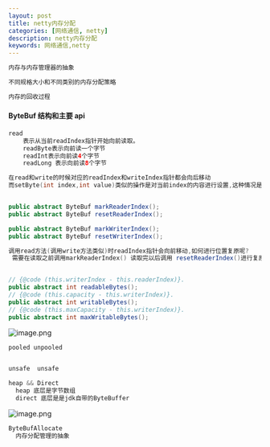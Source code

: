 ```yaml
---
layout: post
title: netty内存分配
categories: [网络通信, netty]
description: netty内存分配
keywords: 网络通信,netty
---
```


 <meta name="referrer" content="no-referrer"/>

```java
内存与内存管理器的抽象

不同规格大小和不同类别的内存分配策略

内存的回收过程
```

#### ByteBuf 结构和主要 api

```java
read
	表示从当前readIndex指针开始向前读取。
    readByte表示向前读一个字节
    readInt表示向前读4个字节
    readLong 表示向前读8个字节

在read和write的时候对应的readIndex和writeIndex指针都会向后移动
而setByte(int index,int value)类似的操作是对当前index的内容进行设置,这种情况是不会移动任何指针的。


public abstract ByteBuf markReaderIndex();
public abstract ByteBuf resetReaderIndex();

public abstract ByteBuf markWriterIndex();
public abstract ByteBuf resetWriterIndex();

调用read方法(调用write方法类似)时readIndex指针会向前移动,如何进行位置复原呢?
 需要在读取之前调用markReaderIndex() 读取完以后调用 resetReaderIndex()进行复原。


// {@code (this.writerIndex - this.readerIndex)}.
public abstract int readableBytes();
// {@code (this.capacity - this.writerIndex)}.
public abstract int writableBytes();
// {@code (this.maxCapacity - this.writerIndex)}.
public abstract int maxWritableBytes();
```

![image.png](https://cdn.nlark.com/yuque/0/2021/png/659846/1639344976066-20cf91d5-7f06-4051-b5b4-8dfaf0b2e47f.png#clientId=u083c2397-0071-4&from=paste&height=212&id=u1322f72b&margin=%5Bobject%20Object%5D&name=image.png&originHeight=424&originWidth=1968&originalType=binary&ratio=1&size=265924&status=done&style=none&taskId=uf0cc9d23-689d-49af-9c18-08cce03c21a&width=984)

```java
pooled unpooled


unsafe  unsafe

heap && Direct
  heap 底层是字节数组
  direct 底层是是jdk自带的ByteBuffer
```

![image.png](https://cdn.nlark.com/yuque/0/2021/png/659846/1639344577077-c5fcad0f-03a3-41ed-b68d-04fa28c62fbb.png#clientId=u083c2397-0071-4&from=paste&height=498&id=u64011ca7&margin=%5Bobject%20Object%5D&name=image.png&originHeight=996&originWidth=1918&originalType=binary&ratio=1&size=476518&status=done&style=none&taskId=u2d522485-a416-44da-b761-29ab476a31e&width=959)

```java
ByteBufAllocate
  内存分配管理的抽象

```

